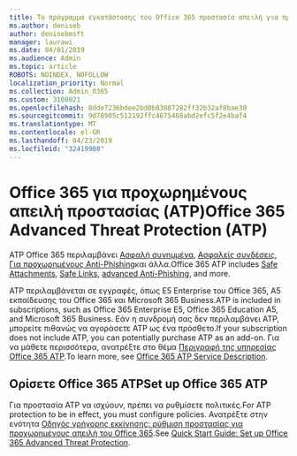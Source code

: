 ```yaml
---
title: Το πρόγραμμα εγκατάστασης του Office 365 προστασία απειλή για προχωρημένους (ATP)
ms.author: deniseb
author: denisebmsft
manager: laurawi
ms.date: 04/01/2019
ms.audience: Admin
ms.topic: article
ROBOTS: NOINDEX, NOFOLLOW
localization_priority: Normal
ms.collection: Admin_O365
ms.custom: 3100021
ms.openlocfilehash: 8dde7236bdee2bd0b83087282ff32b32af8bae30
ms.sourcegitcommit: 9d78905c512192ffc4675468abd2efc5f2e4baf4
ms.translationtype: MT
ms.contentlocale: el-GR
ms.lasthandoff: 04/23/2019
ms.locfileid: "32419908"
---
```

# <a name="office-365-advanced-threat-protection-atp"></a><span data-ttu-id="2b1e6-102">Office 365 για προχωρημένους απειλή προστασίας (ATP)</span><span class="sxs-lookup"><span data-stu-id="2b1e6-102">Office 365 Advanced Threat Protection (ATP)</span></span>

<span data-ttu-id="2b1e6-103">ATP Office 365 περιλαμβάνει [Ασφαλή συνημμένα](https://docs.microsoft.com/office365/securitycompliance/atp-safe-attachments), [Ασφαλείς συνδέσεις](https://docs.microsoft.com/office365/securitycompliance/atp-safe-links), [Για προχωρημένους Anti-Phishing](https://docs.microsoft.com/office365/securitycompliance/atp-anti-phishing)και άλλα.</span><span class="sxs-lookup"><span data-stu-id="2b1e6-103">Office 365 ATP includes [Safe Attachments](https://docs.microsoft.com/office365/securitycompliance/atp-safe-attachments), [Safe Links](https://docs.microsoft.com/office365/securitycompliance/atp-safe-links), [advanced Anti-Phishing](https://docs.microsoft.com/office365/securitycompliance/atp-anti-phishing), and more.</span></span> 

<span data-ttu-id="2b1e6-104">ATP περιλαμβάνεται σε εγγραφές, όπως E5 Enterprise του Office 365, A5 εκπαίδευσης του Office 365 και Microsoft 365 Business.</span><span class="sxs-lookup"><span data-stu-id="2b1e6-104">ATP is included in subscriptions, such as Office 365 Enterprise E5, Office 365 Education A5, and Microsoft 365 Business.</span></span> <span data-ttu-id="2b1e6-105">Εάν η συνδρομή σας δεν περιλαμβάνει ATP, μπορείτε πιθανώς να αγοράσετε ATP ως ένα πρόσθετο.</span><span class="sxs-lookup"><span data-stu-id="2b1e6-105">If your subscription does not include ATP, you can potentially purchase ATP as an add-on.</span></span> <span data-ttu-id="2b1e6-106">Για να μάθετε περισσότερα, ανατρέξτε στο θέμα [Περιγραφή της υπηρεσίας Office 365 ATP](https://docs.microsoft.com/office365/servicedescriptions/office-365-advanced-threat-protection-service-description).</span><span class="sxs-lookup"><span data-stu-id="2b1e6-106">To learn more, see [Office 365 ATP Service Description](https://docs.microsoft.com/office365/servicedescriptions/office-365-advanced-threat-protection-service-description).</span></span>

## <a name="set-up-office-365-atp"></a><span data-ttu-id="2b1e6-107">Ορίσετε Office 365 ATP</span><span class="sxs-lookup"><span data-stu-id="2b1e6-107">Set up Office 365 ATP</span></span>

<span data-ttu-id="2b1e6-108">Για προστασία ATP να ισχύουν, πρέπει να ρυθμίσετε πολιτικές.</span><span class="sxs-lookup"><span data-stu-id="2b1e6-108">For ATP protection to be in effect, you must configure policies.</span></span> <span data-ttu-id="2b1e6-109">Ανατρέξτε στην ενότητα [Οδηγός γρήγορης εκκίνησης: ρύθμιση προστασίας για προχωρημένους απειλή του Office 365](https://docs.microsoft.com/office365/securitycompliance/checklist-atp-setup).</span><span class="sxs-lookup"><span data-stu-id="2b1e6-109">See [Quick Start Guide: Set up Office 365 Advanced Threat Protection](https://docs.microsoft.com/office365/securitycompliance/checklist-atp-setup).</span></span>


